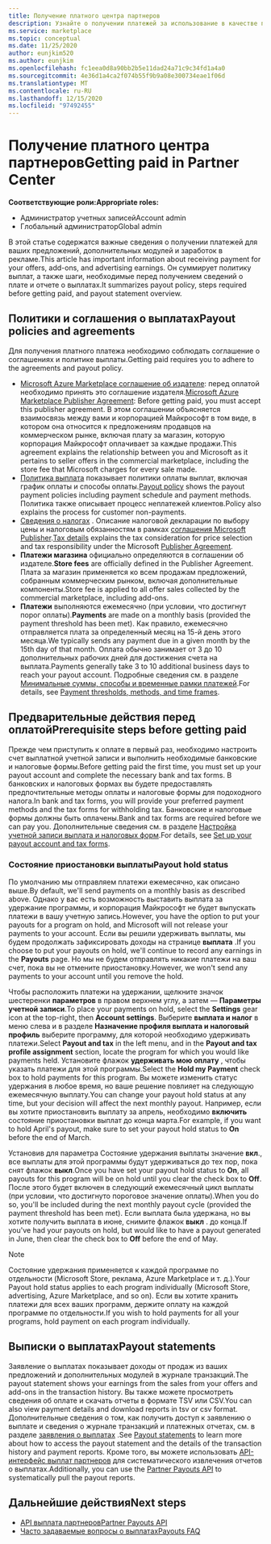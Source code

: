 ```yaml
---
title: Получение платного центра партнеров
description: Узнайте о получении платежей за использование в качестве партнера Майкрософт, например с помощью коммерческих предложений, поощрений программ и программы поставщика облачных решений. Включает политику вывыплаты, состояние удержания и выплата выписок.
ms.service: marketplace
ms.topic: conceptual
ms.date: 11/25/2020
author: eunjkim520
ms.author: eunjkim
ms.openlocfilehash: fc1eea0d8a90bb2b5e11dad24a71c9c34fd1a4a0
ms.sourcegitcommit: 4e36d1a4ca2f074b55f9b9a08e300734eae1f06d
ms.translationtype: MT
ms.contentlocale: ru-RU
ms.lasthandoff: 12/15/2020
ms.locfileid: "97492455"
---
```

# <a name="getting-paid-in-partner-center"></a><span data-ttu-id="bf1ef-104">Получение платного центра партнеров</span><span class="sxs-lookup"><span data-stu-id="bf1ef-104">Getting paid in Partner Center</span></span>

<span data-ttu-id="bf1ef-105">**Соответствующие роли:**</span><span class="sxs-lookup"><span data-stu-id="bf1ef-105">**Appropriate roles:**</span></span>

- <span data-ttu-id="bf1ef-106">Администратор учетных записей</span><span class="sxs-lookup"><span data-stu-id="bf1ef-106">Account admin</span></span>
- <span data-ttu-id="bf1ef-107">Глобальный администратор</span><span class="sxs-lookup"><span data-stu-id="bf1ef-107">Global admin</span></span>

<span data-ttu-id="bf1ef-108">В этой статье содержатся важные сведения о получении платежей для ваших предложений, дополнительных модулей и заработок в рекламе.</span><span class="sxs-lookup"><span data-stu-id="bf1ef-108">This article has important information about receiving payment for your offers, add-ons, and advertising earnings.</span></span> <span data-ttu-id="bf1ef-109">Он суммирует политику выплат, а также шаги, необходимые перед получением сведений о плате и отчете о выплатах.</span><span class="sxs-lookup"><span data-stu-id="bf1ef-109">It summarizes payout policy, steps required before getting paid, and payout statement overview.</span></span>

## <a name="payout-policies-and-agreements"></a><span data-ttu-id="bf1ef-110">Политики и соглашения о выплатах</span><span class="sxs-lookup"><span data-stu-id="bf1ef-110">Payout policies and agreements</span></span>

<span data-ttu-id="bf1ef-111">Для получения платного платежа необходимо соблюдать соглашение о соглашениях и политике выплаты.</span><span class="sxs-lookup"><span data-stu-id="bf1ef-111">Getting paid requires you to adhere to the agreements and payout policy.</span></span>

- <span data-ttu-id="bf1ef-112">[Microsoft Azure Marketplace соглашение об издателе](https://go.microsoft.com/fwlink/p/?LinkID=699560): перед оплатой необходимо принять это соглашение издателя.</span><span class="sxs-lookup"><span data-stu-id="bf1ef-112">[Microsoft Azure Marketplace Publisher Agreement](https://go.microsoft.com/fwlink/p/?LinkID=699560):  Before getting paid, you must accept this publisher agreement.</span></span> <span data-ttu-id="bf1ef-113">В этом соглашении объясняется взаимосвязь между вами и корпорацией Майкрософт в том виде, в котором она относится к предложениям продавцов на коммерческом рынке, включая плату за магазин, которую корпорация Майкрософт оплачивает за каждые продажи.</span><span class="sxs-lookup"><span data-stu-id="bf1ef-113">This agreement explains the relationship between you and Microsoft as it pertains to seller offers in the commercial marketplace, including the store fee that Microsoft charges for every sale made.</span></span>
- <span data-ttu-id="bf1ef-114">[Политика выплата](payout-policy-details.md) показывает политики оплаты выплат, включая график оплаты и способы оплаты.</span><span class="sxs-lookup"><span data-stu-id="bf1ef-114">[Payout policy](payout-policy-details.md) shows the payout payment policies including payment schedule and payment methods.</span></span> <span data-ttu-id="bf1ef-115">Политика также описывает процесс неплатежей клиентов.</span><span class="sxs-lookup"><span data-stu-id="bf1ef-115">Policy also explains the process for customer non-payments.</span></span>
- <span data-ttu-id="bf1ef-116">[Сведения о налогах](tax-details-marketplace.md) . Описание налоговой декларации по выбору цены и налоговым обязанностям в рамках [соглашения Microsoft Publisher](https://go.microsoft.com/fwlink/p/?LinkID=699560).</span><span class="sxs-lookup"><span data-stu-id="bf1ef-116">[Tax details](tax-details-marketplace.md) explains the tax consideration for price selection and tax responsibility under the Microsoft [Publisher Agreement](https://go.microsoft.com/fwlink/p/?LinkID=699560).</span></span>
- <span data-ttu-id="bf1ef-117">**Платежи магазина** официально определяются в соглашении об издателе.</span><span class="sxs-lookup"><span data-stu-id="bf1ef-117">**Store fees** are officially defined in the Publisher Agreement.</span></span> <span data-ttu-id="bf1ef-118">Плата за магазин применяется ко всем продажам предложений, собранным коммерческим рынком, включая дополнительные компоненты.</span><span class="sxs-lookup"><span data-stu-id="bf1ef-118">Store fee is applied to all offer sales collected by the commercial marketplace, including add-ons.</span></span>
- <span data-ttu-id="bf1ef-119">**Платежи** выполняются ежемесячно (при условии, что достигнут порог оплаты).</span><span class="sxs-lookup"><span data-stu-id="bf1ef-119">**Payments** are made on a monthly basis (provided the payment threshold has been met).</span></span> <span data-ttu-id="bf1ef-120">Как правило, ежемесячно отправляется плата за определенный месяц на 15-й день этого месяца.</span><span class="sxs-lookup"><span data-stu-id="bf1ef-120">We typically sends any payment due in a given month by the 15th day of that month.</span></span> <span data-ttu-id="bf1ef-121">Оплата обычно занимает от 3 до 10 дополнительных рабочих дней для достижения счета на выплата.</span><span class="sxs-lookup"><span data-stu-id="bf1ef-121">Payments generally take 3 to 10 additional business days to reach your payout account.</span></span> <span data-ttu-id="bf1ef-122">Подробные сведения см. в разделе [Минимальные суммы, способы и временные рамки платежей](payment-thresholds-methods-timeframes.md).</span><span class="sxs-lookup"><span data-stu-id="bf1ef-122">For details, see [Payment thresholds, methods, and time frames](payment-thresholds-methods-timeframes.md).</span></span>

## <a name="prerequisite-steps-before-getting-paid"></a><span data-ttu-id="bf1ef-123">Предварительные действия перед оплатой</span><span class="sxs-lookup"><span data-stu-id="bf1ef-123">Prerequisite steps before getting paid</span></span>

<span data-ttu-id="bf1ef-124">Прежде чем приступить к оплате в первый раз, необходимо настроить счет выплатной учетной записи и выполнить необходимые банковские и налоговые формы.</span><span class="sxs-lookup"><span data-stu-id="bf1ef-124">Before getting paid the first time, you must set up your payout account and complete the necessary bank and tax forms.</span></span> <span data-ttu-id="bf1ef-125">В банковских и налоговых формах вы будете предоставлять предпочтительные методы оплаты и налоговые формы для подоходного налога.</span><span class="sxs-lookup"><span data-stu-id="bf1ef-125">In bank and tax forms, you will provide your preferred payment methods and the tax forms for withholding tax.</span></span> <span data-ttu-id="bf1ef-126">Банковские и налоговые формы должны быть оплачены.</span><span class="sxs-lookup"><span data-stu-id="bf1ef-126">Bank and tax forms are required before we can pay you.</span></span> <span data-ttu-id="bf1ef-127">Дополнительные сведения см. в разделе [Настройка учетной записи выплата и налоговых форм](set-up-your-payout-account.md).</span><span class="sxs-lookup"><span data-stu-id="bf1ef-127">For details, see [Set up your payout account and tax forms](set-up-your-payout-account.md).</span></span>

### <a name="payout-hold-status"></a><span data-ttu-id="bf1ef-128">Состояние приостановки выплаты</span><span class="sxs-lookup"><span data-stu-id="bf1ef-128">Payout hold status</span></span>

<span data-ttu-id="bf1ef-129">По умолчанию мы отправляем платежи ежемесячно, как описано выше.</span><span class="sxs-lookup"><span data-stu-id="bf1ef-129">By default, we'll send payments on a monthly basis as described above.</span></span> <span data-ttu-id="bf1ef-130">Однако у вас есть возможность выставить выплата за удержание программы, и корпорация Майкрософт не будет выпускать платежи в вашу учетную запись.</span><span class="sxs-lookup"><span data-stu-id="bf1ef-130">However, you have the option to put your payouts for a program on hold, and Microsoft will not release your payments to your account.</span></span> <span data-ttu-id="bf1ef-131">Если вы решили удерживать выплаты, мы будем продолжать зафиксировать доходы на странице **выплата** .</span><span class="sxs-lookup"><span data-stu-id="bf1ef-131">If you choose to put your payouts on hold, we'll continue to record any earnings in the **Payouts** page.</span></span> <span data-ttu-id="bf1ef-132">Но мы не будем отправлять никакие платежи на ваш счет, пока вы не отмените приостановку.</span><span class="sxs-lookup"><span data-stu-id="bf1ef-132">However, we won't send any payments to your account until you remove the hold.</span></span>

<span data-ttu-id="bf1ef-133">Чтобы расположить платежи на удержании, щелкните значок шестеренки **параметров** в правом верхнем углу, а затем — **Параметры учетной записи**.</span><span class="sxs-lookup"><span data-stu-id="bf1ef-133">To place your payments on hold, select the **Settings** gear icon at the top-right, then **Account settings**.</span></span> <span data-ttu-id="bf1ef-134">Выберите **выплата и налог** в меню слева и в разделе **Назначение профиля выплата и налоговый профиль** выберите программу, для которой необходимо удерживать платежи.</span><span class="sxs-lookup"><span data-stu-id="bf1ef-134">Select **Payout and tax** in the left menu, and in the **Payout and tax profile assignment** section, locate the program for which you would like payments held.</span></span> <span data-ttu-id="bf1ef-135">Установите флажок **удерживать мою оплату** , чтобы указать платежи для этой программы.</span><span class="sxs-lookup"><span data-stu-id="bf1ef-135">Select the **Hold my Payment** check box to hold payments for this program.</span></span> <span data-ttu-id="bf1ef-136">Вы можете изменить статус удержания в любое время, но ваше решение повлияет на следующую ежемесячную выплату.</span><span class="sxs-lookup"><span data-stu-id="bf1ef-136">You can change your payout hold status at any time, but your decision will affect the next monthly payout.</span></span> <span data-ttu-id="bf1ef-137">Например, если вы хотите приостановить выплату за апрель, необходимо **включить** состояние приостановки выплат до конца марта.</span><span class="sxs-lookup"><span data-stu-id="bf1ef-137">For example, if you want to hold April's payout, make sure to set your payout hold status to **On** before the end of March.</span></span>

<span data-ttu-id="bf1ef-138">Установив для параметра Состояние удержания выплаты значение **вкл**., все выплаты для этой программы будут удерживаться до тех пор, пока снят флажок **выкл**.</span><span class="sxs-lookup"><span data-stu-id="bf1ef-138">Once you have set your payout hold status to **On**, all payouts for this program will be on hold until you clear the check box to **Off**.</span></span> <span data-ttu-id="bf1ef-139">После этого будет включен в следующий ежемесячный цикл выплаты (при условии, что достигнуто пороговое значение оплаты).</span><span class="sxs-lookup"><span data-stu-id="bf1ef-139">When you do so, you'll be included during the next monthly payout cycle (provided the payment threshold has been met).</span></span> <span data-ttu-id="bf1ef-140">Если выплата была удержана, но вы хотите получить выплата в июне, снимите флажок **выкл** . до конца.</span><span class="sxs-lookup"><span data-stu-id="bf1ef-140">If you've had your payouts on hold, but would like to have a payout generated in June, then clear the check box to **Off** before the end of May.</span></span>

>[!Note]
> <span data-ttu-id="bf1ef-141">Состояние удержания применяется к каждой программе по отдельности (Microsoft Store, реклама, Azure Marketplace и т. д.).</span><span class="sxs-lookup"><span data-stu-id="bf1ef-141">Your Payout hold status applies to each program individually (Microsoft Store, advertising, Azure Marketplace, and so on).</span></span> <span data-ttu-id="bf1ef-142">Если вы хотите хранить платежи для всех ваших программ, держите оплату на каждой программе по отдельности.</span><span class="sxs-lookup"><span data-stu-id="bf1ef-142">If you wish to hold payments for all your programs, hold payment on each program individually.</span></span>

## <a name="payout-statements"></a><span data-ttu-id="bf1ef-143">Выписки о выплатах</span><span class="sxs-lookup"><span data-stu-id="bf1ef-143">Payout statements</span></span>

<span data-ttu-id="bf1ef-144">Заявление о выплатах показывает доходы от продаж из ваших предложений и дополнительных модулей в журнале транзакций.</span><span class="sxs-lookup"><span data-stu-id="bf1ef-144">The payout statement shows your earnings from the sales from your offers and add-ons in the transaction history.</span></span> <span data-ttu-id="bf1ef-145">Вы также можете просмотреть сведения об оплате и скачать отчеты в формате TSV или CSV.</span><span class="sxs-lookup"><span data-stu-id="bf1ef-145">You can also view payment details and download reports in tsv or csv format.</span></span> <span data-ttu-id="bf1ef-146">Дополнительные сведения о том, как получить доступ к заявлению о выплате и сведения о журнале транзакций и платежных отчетах, см. в разделе [заявления о выплатах](payout-statement.md) .</span><span class="sxs-lookup"><span data-stu-id="bf1ef-146">See [Payout statements](payout-statement.md) to learn more about how to access the payout statement and the details of the transaction history and payment reports.</span></span> <span data-ttu-id="bf1ef-147">Кроме того, вы можете использовать [API-интерфейс выплат партнеров](https://apidocs.microsoft.com/services/partnerpayouts) для систематического извлечения отчетов о выплатах.</span><span class="sxs-lookup"><span data-stu-id="bf1ef-147">Additionally, you can use the [Partner Payouts API](https://apidocs.microsoft.com/services/partnerpayouts) to systematically pull the payout reports.</span></span>

## <a name="next-steps"></a><span data-ttu-id="bf1ef-148">Дальнейшие действия</span><span class="sxs-lookup"><span data-stu-id="bf1ef-148">Next steps</span></span>

- [<span data-ttu-id="bf1ef-149">API выплата партнеров</span><span class="sxs-lookup"><span data-stu-id="bf1ef-149">Partner Payouts API</span></span>](https://apidocs.microsoft.com/services/partnerpayouts)
- [<span data-ttu-id="bf1ef-150">Часто задаваемые вопросы о выплатах</span><span class="sxs-lookup"><span data-stu-id="bf1ef-150">Payouts FAQ</span></span>](payout-faq.md)

